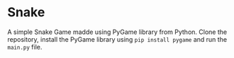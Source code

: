 # Snake
A simple Snake Game madde using PyGame library from Python. Clone the repository, install the PyGame library using ```pip install pygame``` and run the ```main.py``` file.

